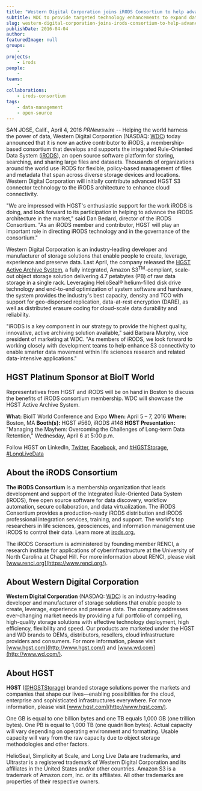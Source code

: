 ```yaml
---
title: "Western Digital Corporation joins iRODS Consortium to help advance adoption of cloud storage architectures"
subtitle: WDC to provide targeted technology enhancements to expand data movement options for life science and other data intensive workflows
slug: western-digital-corporation-joins-irods-consortium-to-help-advance-adoption-of-cloud-storage-architectures
publishDate: 2016-04-04
author: 
featuredImage: null
groups:
    - 
projects:
    - irods
people:
    - 
teams: 
    - 
collaborations:
    - irods-consortium
tags:
    - data-management
    - open-source
---
```


SAN JOSE, Calif., April 4, 2016 _PRNewswire_ -- Helping the world harness the power of data, Western Digital Corporation (NASDAQ: [WDC](http://studio-5.financialcontent.com/prnews?Page=Quote&Ticker=WDC "WDC")) today announced that it is now an active contributor to iRODS, a membership-based consortium that develops and supports the integrated Rule-Oriented Data System ([iRODS](http://irods.org/)), an open source software platform for storing, searching, and sharing large files and datasets. Thousands of organizations around the world use iRODS for flexible, policy-based management of files and metadata that span across diverse storage devices and locations. Western Digital Corporation will initially contribute advanced HGST S3 connector technology to the iRODS architecture to enhance cloud connectivity.

"We are impressed with HGST's enthusiastic support for the work iRODS is doing, and look forward to its participation in helping to advance the iRODS architecture in the market," said Dan Bedard, director of the iRODS Consortium. "As an iRODS member and contributor, HGST will play an important role in directing iRODS technology and in the governance of the consortium."

Western Digital Corporation is an industry-leading developer and manufacturer of storage solutions that enable people to create, leverage, experience and preserve data. Last April, the company released the [HGST Active Archive System](http://www.hgst.com/products/systems/hgst-active-archive-system), a fully integrated, Amazon S3<sup>TM</sup>-compliant, scale-out object storage solution delivering 4.7 petabytes (PB) of raw data storage in a single rack. Leveraging HelioSeal® helium-filled disk drive technology and end-to-end optimization of system software and hardware, the system provides the industry's best capacity, density and TCO with support for geo-dispersed replication, data-at-rest encryption (DARE), as well as distributed erasure coding for cloud-scale data durability and reliability.

"iRODS is a key component in our strategy to provide the highest quality, innovative, active archiving solution available," said Barbara Murphy, vice president of marketing at WDC. "As members of iRODS, we look forward to working closely with development teams to help enhance S3 connectivity to enable smarter data movement within life sciences research and related data-intensive applications."

## HGST Platinum Sponsor at BioIT World
Representatives from HGST and iRODS will be on hand in Boston to discuss the benefits of iRODS consortium membership. WDC will showcase the HGST Active Archive System.

**What:** BioIT World Conference and Expo
**When:** April 5 – 7, 2016
**Where:** Boston, MA
**Booth(s):** HGST #560, iRODS #148
**HGST Presentation:** "Managing the Mayhem: Overcoming the Challenges of Long-term Data Retention," Wednesday, April 6 at 5:00 p.m.

Follow HGST on LinkedIn, [Twitter](https://twitter.com/HGSTStorage), [Facebook](https://www.facebook.com/HGSTStorage), and [#HGSTStorage](https://twitter.com/search?q=%23HGSTStorage), [#LongLiveData](https://twitter.com/hashtag/longlivedata)

## About the iRODS Consortium

**The iRODS Consortium** is a membership organization that leads development and support of the Integrated Rule-Oriented Data System (iRODS), free open source software for data discovery, workflow automation, secure collaboration, and data virtualization. The iRODS Consortium provides a production-ready iRODS distribution and iRODS professional integration services, training, and support. The world's top researchers in life sciences, geosciences, and information management use iRODS to control their data. Learn more at [irods.org.](http://irods.org/)

The iRODS Consortium is administered by founding member RENCI, a research institute for applications of cyberinfrastructure at the University of North Carolina at Chapel Hill. For more information about RENCI, please visit [www.renci.org](https://www.renci.org/).

## About Western Digital Corporation

**Western Digital Corporation** (NASDAQ: [WDC](http://studio-5.financialcontent.com/prnews?Page=Quote&Ticker=WDC "WDC")) is an industry-leading developer and manufacturer of storage solutions that enable people to create, leverage, experience and preserve data. The company addresses ever-changing market needs by providing a full portfolio of compelling, high-quality storage solutions with effective technology deployment, high efficiency, flexibility and speed. Our products are marketed under the HGST and WD brands to OEMs, distributors, resellers, cloud infrastructure providers and consumers. For more information, please visit [www.hgst.com](http://www.hgst.com/) and [www.wd.com](http://www.wd.com/).

## About HGST

**HGST** ([@HGSTStorage](https://twitter.com/HGSTStorage)) branded storage solutions power the markets and companies that shape our lives—enabling possibilities for the cloud, enterprise and sophisticated infrastructures everywhere. For more information, please visit [www.hgst.com](http://www.hgst.com/).

One GB is equal to one billion bytes and one TB equals 1,000 GB (one trillion bytes). One PB is equal to 1,000 TB (one quadrillion bytes). Actual capacity will vary depending on operating environment and formatting. Usable capacity will vary from the raw capacity due to object storage methodologies and other factors.

HelioSeal, Simplicity at Scale, and Long Live Data are trademarks, and Ultrastar is a registered trademark of Western Digital Corporation and its affiliates in the United States and/or other countries. Amazon S3 is a trademark of Amazon.com, Inc. or its affiliates. All other trademarks are properties of their respective owners.
